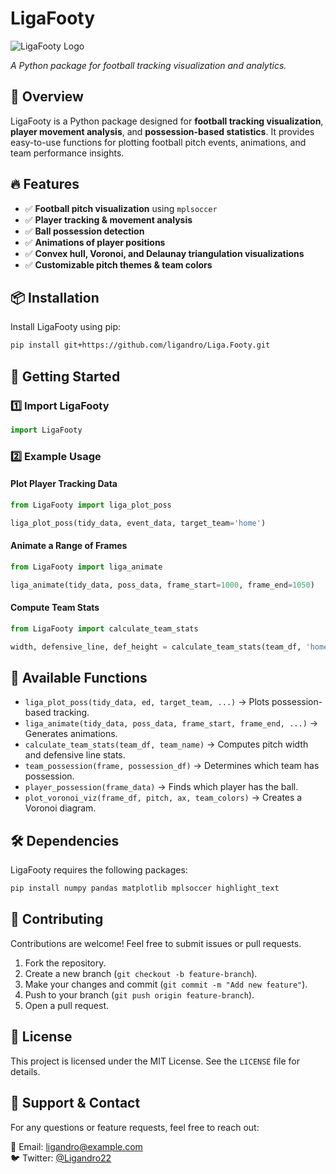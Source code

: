 # LigaFooty

![LigaFooty Logo](https://your-logo-url.com/logo.png)

*A Python package for football tracking visualization and analytics.*

## 📌 Overview
LigaFooty is a Python package designed for **football tracking visualization**, **player movement analysis**, and **possession-based statistics**. It provides easy-to-use functions for plotting football pitch events, animations, and team performance insights.

## 🔥 Features
- ✅ **Football pitch visualization** using `mplsoccer`
- ✅ **Player tracking & movement analysis**
- ✅ **Ball possession detection**
- ✅ **Animations of player positions**
- ✅ **Convex hull, Voronoi, and Delaunay triangulation visualizations**
- ✅ **Customizable pitch themes & team colors**

## 📦 Installation
Install LigaFooty using pip:

```sh
pip install git+https://github.com/ligandro/Liga.Footy.git
```

## 🚀 Getting Started
### 1️⃣ Import LigaFooty

```python
import LigaFooty
```

### 2️⃣ Example Usage
#### **Plot Player Tracking Data**

```python
from LigaFooty import liga_plot_poss

liga_plot_poss(tidy_data, event_data, target_team='home')
```

#### **Animate a Range of Frames**

```python
from LigaFooty import liga_animate

liga_animate(tidy_data, poss_data, frame_start=1000, frame_end=1050)
```

#### **Compute Team Stats**

```python
from LigaFooty import calculate_team_stats

width, defensive_line, def_height = calculate_team_stats(team_df, 'home')
```

## 📜 Available Functions
- `liga_plot_poss(tidy_data, ed, target_team, ...)` → Plots possession-based tracking.
- `liga_animate(tidy_data, poss_data, frame_start, frame_end, ...)` → Generates animations.
- `calculate_team_stats(team_df, team_name)` → Computes pitch width and defensive line stats.
- `team_possession(frame, possession_df)` → Determines which team has possession.
- `player_possession(frame_data)` → Finds which player has the ball.
- `plot_voronoi_viz(frame_df, pitch, ax, team_colors)` → Creates a Voronoi diagram.

## 🛠 Dependencies
LigaFooty requires the following packages:

```sh
pip install numpy pandas matplotlib mplsoccer highlight_text
```

## 🤝 Contributing
Contributions are welcome! Feel free to submit issues or pull requests.

1. Fork the repository.
2. Create a new branch (`git checkout -b feature-branch`).
3. Make your changes and commit (`git commit -m "Add new feature"`).
4. Push to your branch (`git push origin feature-branch`).
5. Open a pull request.

## 📄 License
This project is licensed under the MIT License. See the `LICENSE` file for details.

## 🌟 Support & Contact
For any questions or feature requests, feel free to reach out:

📧 Email: ligandro@example.com  
🐦 Twitter: [@Ligandro22](https://twitter.com/Ligandro22)

